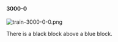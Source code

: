 #### 3000-0
![train-3000-0-0.png](https://github.com/lil-lab/nlvr/raw/master/nlvr/train/images/10/train-3000-0-0.png "train-3000-0-0.png")

There is a black block above a blue block.